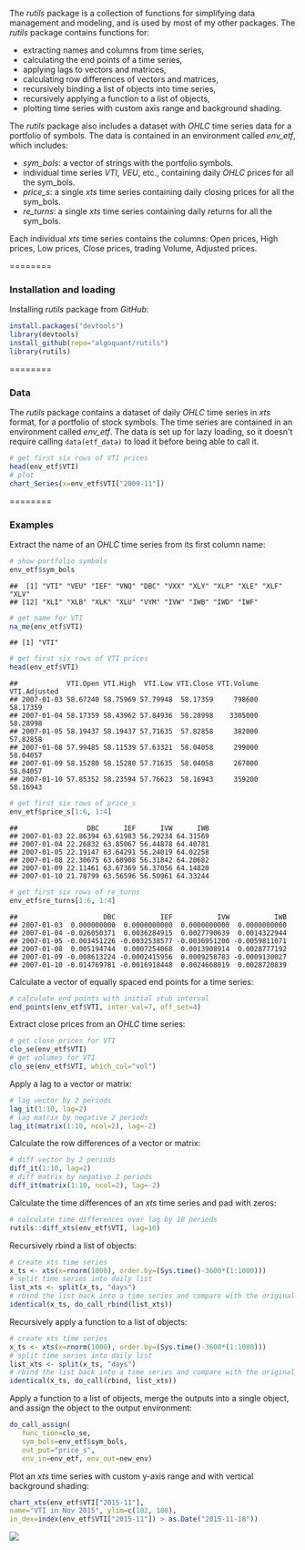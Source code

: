 The *rutils* package is a collection of functions for simplifying data management and modeling, and is used by most of my other packages.
The *rutils* package contains functions for:

-   extracting names and columns from time series,
-   calculating the end points of a time series,
-   applying lags to vectors and matrices,
-   calculating row differences of vectors and matrices,
-   recursively binding a list of objects into time series,
-   recursively applying a function to a list of objects,
-   plotting time series with custom axis range and background shading.

The *rutils* package also includes a dataset with *OHLC* time series data for a portfolio of symbols. The data is contained in an environment called *env\_etf*, which includes:

-   *sym\_bols*: a vector of strings with the portfolio symbols.
-   individual time series *VTI*, *VEU*, etc., containing daily *OHLC* prices for all the sym\_bols.
-   *price\_s*: a single *xts* time series containing daily closing prices for all the sym\_bols.
-   *re\_turns*: a single *xts* time series containing daily returns for all the sym\_bols.

Each individual *xts* time series contains the columns: Open prices, High prices, Low prices, Close prices, trading Volume, Adjusted prices.

========

### Installation and loading

Installing *rutils* package from *GitHub*:

``` r
install.packages("devtools")
library(devtools)
install_github(repo="algoquant/rutils")
library(rutils)
```

========

### Data

The *rutils* package contains a dataset of daily *OHLC* time series in *xts* format, for a portfolio of stock symbols. The time series are contained in an environment called *env\_etf*. The data is set up for lazy loading, so it doesn't require calling `data(etf_data)` to load it before being able to call it.

``` r
# get first six rows of VTI prices
head(env_etf$VTI)
# plot
chart_Series(x=env_etf$VTI["2009-11"])
```

========

### Examples

Extract the name of an *OHLC* time series from its first column name:

``` r
# show portfolio symbols
env_etf$sym_bols
```

    ##  [1] "VTI" "VEU" "IEF" "VNQ" "DBC" "VXX" "XLY" "XLP" "XLE" "XLF" "XLV"
    ## [12] "XLI" "XLB" "XLK" "XLU" "VYM" "IVW" "IWB" "IWD" "IWF"

``` r
# get name for VTI
na_me(env_etf$VTI)
```

    ## [1] "VTI"

``` r
# get first six rows of VTI prices
head(env_etf$VTI)
```

    ##            VTI.Open VTI.High  VTI.Low VTI.Close VTI.Volume VTI.Adjusted
    ## 2007-01-03 58.67240 58.75969 57.79948  58.17359     798600     58.17359
    ## 2007-01-04 58.17359 58.43962 57.84936  58.28998    3305000     58.28998
    ## 2007-01-05 58.19437 58.19437 57.71635  57.82858     382000     57.82858
    ## 2007-01-08 57.99485 58.11539 57.63321  58.04058     299000     58.04057
    ## 2007-01-09 58.15280 58.15280 57.71635  58.04058     267000     58.04057
    ## 2007-01-10 57.85352 58.23594 57.76623  58.16943     359200     58.16943

``` r
# get first six rows of price_s
env_etf$price_s[1:6, 1:4]
```

    ##                 DBC      IEF      IVW      IWB
    ## 2007-01-03 22.86394 63.61983 56.29234 64.31569
    ## 2007-01-04 22.26832 63.85067 56.44878 64.40781
    ## 2007-01-05 22.19147 63.64291 56.24019 64.02258
    ## 2007-01-08 22.30675 63.68908 56.31842 64.20682
    ## 2007-01-09 22.11461 63.67369 56.37056 64.14820
    ## 2007-01-10 21.78799 63.56596 56.50961 64.33244

``` r
# get first six rows of re_turns
env_etf$re_turns[1:6, 1:4]
```

    ##                     DBC           IEF           IVW           IWB
    ## 2007-01-03  0.000000000  0.0000000000  0.0000000000  0.0000000000
    ## 2007-01-04 -0.026050371  0.0036284915  0.0027790639  0.0014322944
    ## 2007-01-05 -0.003451226 -0.0032538577 -0.0036951200 -0.0059811071
    ## 2007-01-08  0.005194744  0.0007254068  0.0013908914  0.0028777192
    ## 2007-01-09 -0.008613224 -0.0002415956  0.0009258783 -0.0009130027
    ## 2007-01-10 -0.014769781 -0.0016918448  0.0024668019  0.0028720839

Calculate a vector of equally spaced end points for a time series:

``` r
# calculate end points with initial stub interval
end_points(env_etf$VTI, inter_val=7, off_set=4)
```

Extract close prices from an *OHLC* time series:

``` r
# get close prices for VTI
clo_se(env_etf$VTI)
# get volumes for VTI
clo_se(env_etf$VTI, which_col="vol")
```

Apply a lag to a vector or matrix:

``` r
# lag vector by 2 periods
lag_it(1:10, lag=2)
# lag matrix by negative 2 periods
lag_it(matrix(1:10, ncol=2), lag=-2)
```

Calculate the row differences of a vector or matrix:

``` r
# diff vector by 2 periods
diff_it(1:10, lag=2)
# diff matrix by negative 2 periods
diff_it(matrix(1:10, ncol=2), lag=-2)
```

Calculate the time differences of an *xts* time series and pad with zeros:

``` r
# calculate time differences over lag by 10 periods
rutils::diff_xts(env_etf$VTI, lag=10)
```

Recursively rbind a list of objects:

``` r
# create xts time series
x_ts <- xts(x=rnorm(1000), order.by=(Sys.time()-3600*(1:1000)))
# split time series into daily list
list_xts <- split(x_ts, "days")
# rbind the list back into a time series and compare with the original
identical(x_ts, do_call_rbind(list_xts))
```

Recursively apply a function to a list of objects:

``` r
# create xts time series
x_ts <- xts(x=rnorm(1000), order.by=(Sys.time()-3600*(1:1000)))
# split time series into daily list
list_xts <- split(x_ts, "days")
# rbind the list back into a time series and compare with the original
identical(x_ts, do_call(rbind, list_xts))
```

Apply a function to a list of objects, merge the outputs into a single object, and assign the object to the output environment:

``` r
do_call_assign(
   func_tion=clo_se,
   sym_bols=env_etf$sym_bols,
   out_put="price_s",
   env_in=env_etf, env_out=new_env)
```

Plot an *xts* time series with custom y-axis range and with vertical background shading:

``` r
chart_xts(env_etf$VTI["2015-11"],
name="VTI in Nov 2015", ylim=c(102, 108),
in_dex=index(env_etf$VTI["2015-11"]) > as.Date("2015-11-18"))
```

![](C:\Users\Jerzy\AppData\Local\Temp\RtmpwDni78\preview-27c047ca3f9e.dir\rutils-vignette_files/figure-markdown_github/unnamed-chunk-12-1.png)
